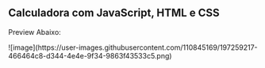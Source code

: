 
## Calculadora com JavaScript, HTML e CSS
<p>Preview Abaixo: </p>
![image](https://user-images.githubusercontent.com/110845169/197259217-466464c8-d344-4e4e-9f34-9863f43533c5.png)
